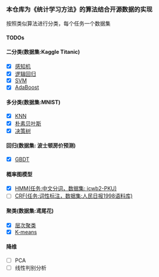 ### 本仓库为《统计学习方法》的算法结合开源数据的实现
按照类似算法进行分类，每个任务一个数据集

#### TODOs
#### 二分类(数据集:Kaggle Titanic)
- [x] [感知机](./BinaryClassification/perceptron.py)
- [x] [逻辑回归](./BinaryClassification/logistic_regression.py)
- [x] [SVM](./BinaryClassification/svm.py)
- [x] [AdaBoost](./BinaryClassification/adaboost.py)

#### 多分类(数据集:MNIST)
- [x] [KNN](./MultiClassification/knn.py)
- [x] [朴素贝叶斯](./MultiClassification/naive_bayes.py)
- [x] [决策树](./MultiClassification/decision_tree.py)

#### 回归(数据集: 波士顿房价预测)
- [x] [GBDT](./Regression/gbdt.py)

#### 概率图模型
- [x] [HMM(任务:中文分词，数据集: icwb2-PKU)](./PGM/hmm.py)
- [ ] [CRF(任务:词性标注，数据集:人民日报1998语料库)](#)

#### 聚类(数据集:鸢尾花)
- [x] [层次聚类](./Cluster/hierarchical_clustering.py)
- [x] [K-means](./Cluster/k_means.py)

#### 降维
- [ ] PCA
- [ ] 线性判别分析